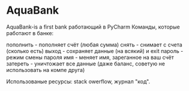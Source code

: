 # AquaBank
AquaBank-is a first bank работающий в PyCharm
Команды, которые работают в банке:

пополнить - пополняет счёт (любая сумма)
снять - снимает с счета (сколько есть)
выход - сохраняет данные (на всякий) и exit
пароль - режим смены пароля
имя - меняет имя, зареганное на ваш счёт
затереть - уничтожает все данные (даже баланс, советую не использовать на компе друга)

Использованые ресурсы: stack owerflow, журнал "код".
